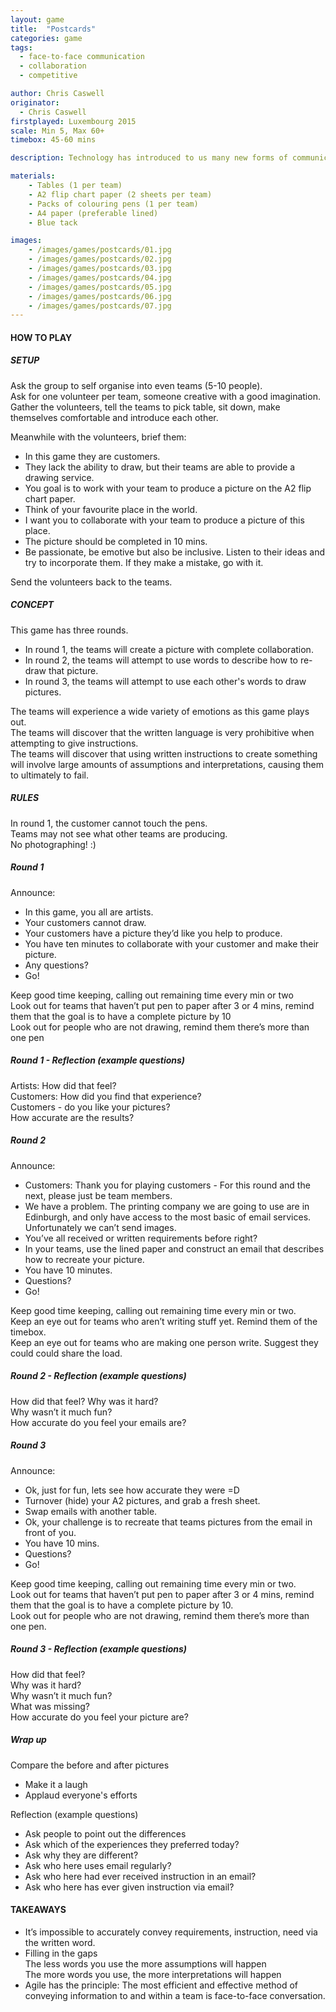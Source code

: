 ```yaml
---
layout: game
title:  "Postcards"
categories: game
tags:
  - face-to-face communication
  - collaboration
  - competitive

author: Chris Caswell
originator: 
  - Chris Caswell
firstplayed: Luxembourg 2015
scale: Min 5, Max 60+
timebox: 45-60 mins

description: Technology has introduced to us many new forms of communication. Ultimately though none of them can replace the value of a simple face to face conversation, but still we seem to prefer them. It’s easier to write an email or send a text. I feel more conformable writing down my requirement and sending it over. This game is designed to demonstrate the value lost by avoiding face to face conversation.

materials:
    - Tables (1 per team)
    - A2 flip chart paper (2 sheets per team)
    - Packs of colouring pens (1 per team)
    - A4 paper (preferable lined)
    - Blue tack

images:
    - /images/games/postcards/01.jpg
    - /images/games/postcards/02.jpg
    - /images/games/postcards/03.jpg
    - /images/games/postcards/04.jpg
    - /images/games/postcards/05.jpg
    - /images/games/postcards/06.jpg
    - /images/games/postcards/07.jpg
---
```



#### HOW TO PLAY
##### SETUP
Ask the group to self organise into even teams (5-10 people).  
Ask for one volunteer per team, someone creative with a good imagination.  
Gather the volunteers, tell the teams to pick table, sit down, make themselves comfortable and  introduce each other.  

Meanwhile with the volunteers, brief them:

* In this game they are customers.
* They lack the ability to draw, but their teams are able to provide a drawing service. 
* You goal is to work with your team to produce a picture on the A2 flip chart paper.
* Think of your favourite place in the world.
* I want you to collaborate with your team to produce a picture of this place.
* The picture should be completed in 10 mins.
* Be passionate, be emotive but also be inclusive. Listen to their ideas and try to incorporate them. If they make a mistake, go with it.

Send the volunteers back to the teams.

##### CONCEPT
This game has three rounds.

* In round 1, the teams will create a picture with complete collaboration.  
* In round 2, the teams will attempt to use words to describe how to re-draw that picture.  
* In round 3, the teams will attempt to use each other's words to draw pictures.  

The teams will experience a wide variety of emotions as this game plays out.  
The teams will discover that the written language is very prohibitive when attempting to give instructions.   
The teams will discover that using written instructions to create something will involve large amounts of assumptions and interpretations, causing them to ultimately to fail.  

##### RULES
In round 1, the customer cannot touch the pens.  
Teams may not see what other teams are producing.  
No photographing! :)  


##### Round 1
Announce:

* In this game, you all are artists.
* Your customers cannot draw.
* Your customers have a picture they’d like you help to produce. 
* You have ten minutes to collaborate with your customer and make their picture.
* Any questions?
* Go!  

Keep good time keeping, calling out remaining time every min or two  
Look out for teams that haven’t put pen to paper after 3 or 4 mins, remind them that the goal is to have a complete picture by 10  
Look out for people who are not drawing, remind them there’s more than one pen  


##### Round 1 - Reflection (example questions)
Artists: How did that feel?  
Customers: How did you find that experience?  
Customers - do you like your pictures?  
How accurate are the results?  


##### Round 2
Announce:

* Customers: Thank you for playing customers - For this round and the next, please just be team members.  
* We have a problem. The printing company we are going to use are in Edinburgh, and only have access to the most basic of email services. Unfortunately we can’t send images.  
* You’ve all received or written requirements before right?  
* In your teams, use the lined paper and construct an email that describes how to recreate your picture.  
* You have 10 minutes.  
* Questions?  
* Go!  

Keep good time keeping, calling out remaining time every min or two.  
Keep an eye out for teams who aren’t writing stuff yet. Remind them of the timebox.  
Keep an eye out for teams who are making one person write. Suggest they could could share the load.  


##### Round 2 - Reflection (example questions)
How did that feel? 
Why was it hard?  
Why wasn’t it much fun?  
How accurate do you feel your emails are?  


##### Round 3 
Announce:  

* Ok, just for fun, lets see how accurate they were =D  
* Turnover (hide) your A2 pictures, and grab a fresh sheet.  
* Swap emails with another table.
* Ok, your challenge is to recreate that teams pictures from the email in front of you.  
* You have 10 mins.
* Questions?  
* Go!  

Keep good time keeping, calling out remaining time every min or two.  
Look out for teams that haven’t put pen to paper after 3 or 4 mins, remind them that the goal is to have a complete picture by 10.  
Look out for people who are not drawing, remind them there’s more than one pen.  


##### Round 3 - Reflection (example questions)
How did that feel?  
Why was it hard?  
Why wasn’t it much fun?  
What was missing?  
How accurate do you feel your picture are?  


##### Wrap up
Compare the before and after pictures  

* Make it a laugh  
* Applaud everyone's efforts  

Reflection (example questions)  

* Ask people to point out the differences   
* Ask which of the experiences they preferred today?  
* Ask why they are different?  
* Ask who here uses email regularly?  
* Ask who here had ever received instruction in an email?  
* Ask who here has ever given instruction via email?  


#### TAKEAWAYS

* It’s impossible to accurately convey requirements, instruction, need via the written word.  
* Filling in the gaps  
    The less words you use the more assumptions will happen  
    The more words you use, the more interpretations will happen  
* Agile has the principle: The most efficient and effective method of conveying information to and within a team is face-to-face conversation.  
